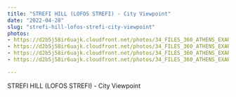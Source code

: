 ```yaml
---
title: "STREFI HILL (LOFOS STREFI) - City Viewpoint"
date: "2022-04-28"
slug: "strefi-hill-lofos-strefi-city-viewpoint"
photos:
- https://d2b5j58ir6uajk.cloudfront.net/photos/34_FILES_360_ATHENS_EXARCHIA/STREFI%20HILL%20%28LOFOS%20STREFI%29%20-%20City%20Viewpoint/PHOTO/Strefi%20Hill%28Lofos%20Strefi%29-City%20Viewpoint%20%282%29.JPG
- https://d2b5j58ir6uajk.cloudfront.net/photos/34_FILES_360_ATHENS_EXARCHIA/STREFI%20HILL%20%28LOFOS%20STREFI%29%20-%20City%20Viewpoint/PHOTO/Strefi%20Hill%28Lofos%20Strefi%29-City%20Viewpoint-%20Approach%20Video%20%281%29.jpg
- https://d2b5j58ir6uajk.cloudfront.net/photos/34_FILES_360_ATHENS_EXARCHIA/STREFI%20HILL%20%28LOFOS%20STREFI%29%20-%20City%20Viewpoint/PHOTO/Strefi%20Hill%28Lofos%20Strefi%29-City%20Viewpoint-%20Approach%20Video.jpg
- https://d2b5j58ir6uajk.cloudfront.net/photos/34_FILES_360_ATHENS_EXARCHIA/STREFI%20HILL%20%28LOFOS%20STREFI%29%20-%20City%20Viewpoint/PHOTO/Strefi%20Hill%28Lofos%20Strefi%29-City%20Viewpoint.JPG

---
```


STREFI HILL (LOFOS STREFI) - City Viewpoint
